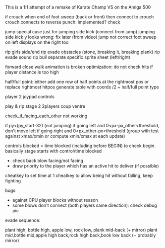 This is a 1:1 attempt of a remake of Karate Champ VS on the Amiga 500

if crouch when end of foot sweep (back or front) 
then connect to crouch
crouch connects to reverse punch: implemented? check

jump special case just for jumping side kick (connect from jump)
jumping side kick y looks wrong: fix later (from video)
jump not correct
foot sweep on left displays on the right too  
				
rip girls side/end
rip evade obstacles (stone, breaking it, breaking plank)
rip evade sound
rip bull separate specific sprite sheet (left/right)

forward close walk animation is broken
optimization: do not check hits if player distance is too high

half/full point: either add one row of half points at the rightmost pos or replace rightmost hitpos
generate table with coords /2 + half/full point type

player 2 joypad controls


play & rip stage 2 2players coup ventre

check_if_facing_each_other not working

if py<(py_start-32) (not jumping)
if going left and 0<px-px_other<threshold, don't move left
if going right and 0<px_other-px<threshold
(group with test against xmax/xmin or compute xmin/xmax
at each update)

controls blocked = time blocked (including before BEGIN) to check begin.
basically stage starts with control/time blocked

- check back blow facing/not facing
- draw priority to the player which has an active hit to deliver (if possible)

cheatkey to set time at 1
cheatkey to allow being hit without falling, keep fighting

bugs

- against CPU player blocks without reason
- some blows don't connect (both players same direction): check debug pic

evade sequence: 

plant high, bottle high, apple low, rock low, plank mid-back (+ mirror)
plant mid,bottle mid,apple high back,rock high back,book low back (+ probably mirror)

